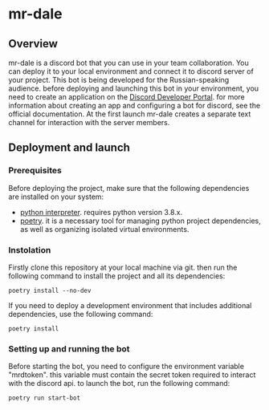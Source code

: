# mr-dale

## Overview
mr-dale is a discord bot that you can use in your team collaboration. 
You can deploy it to your local environment and connect it to discord server of your project. 
This bot is being developed for the Russian-speaking audience. 
before deploying and launching this bot in your environment, you need to create an application on the [Discord Developer Portal](https://discordapp.com/developers/applications/). 
for more information about creating an app and configuring a bot for discord, see the official documentation. 
At the first launch mr-dale creates a separate text channel for interaction with the server members. 


## Deployment and launch

### Prerequisites
Before deploying the project, make sure that the following dependencies are installed on your system:
* [python interpreter](https://www.python.org/). requires python version 3.8.x. 
* [poetry](https://python-poetry.org/). it is a necessary tool for managing python project dependencies, as well as organizing isolated virtual environments. 


### Instolation
Firstly clone this repository at your local machine via git. 
then run the following command to install the project and all its dependencies:
```
poetry install --no-dev
```
If you need to deploy a development environment that includes additional dependencies, use the following command:
```
poetry install
```


### Setting up and running the bot
Before starting the bot, you need to configure the environment variable "mrdtoken". 
this variable must contain the secret token required to interact with the discord api. 
to launch the bot, run the following command:
```
poetry run start-bot
```
